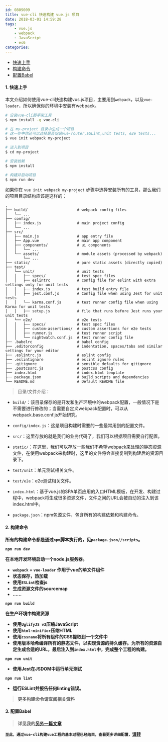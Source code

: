 ```yaml
---
id: 0809009
title: vue-cli 快速构建 vue.js 项目
date: 2018-03-01 14:59:28
tags:
    - vue.js
    - webpack
    - JavaScript
    - es6
categories:
---
```

- <a href="#Quickstart">快速上手</a>
- <a href="#Commands">构建命令</a>
- <a href="#Babel">配置Babel</a>

#### <a name="Quickstart">1. 快速上手</a>
本文介绍如何使用vue-cli快速构建vus.js项目，主要用到`webpack`，以及`vue-loader`，所以确保你的环境中安装有webpack。

```bash
# 安装vue-cli脚手架工具
$ npm install -g vue-cli

# 在 my-project 目录中生成一个项目
# 这一步中你还可以选择是否安装vue-router,ESLint,unit tests, e2e tests...
$ vue init webpack my-project

# 进入到项目
$ cd my-project

# 安装依赖
$ npm install

# 构建并启动项目
$ npm run dev
```
如果你在 `vue init webpack my-project` 步骤中选择安装所有的工具，那么我们的项目目录结构应该是这样的：
```
.
├── build/                      # webpack config files
│   └── ...
├── config/
│   ├── index.js                # main project config
│   └── ...
├── src/
│   ├── main.js                 # app entry file
│   ├── App.vue                 # main app component
│   ├── components/             # ui components
│   │   └── ...
│   └── assets/                 # module assets (processed by webpack)
│       └── ...
├── static/                     # pure static assets (directly copied)
├── test/
│   └── unit/                   # unit tests
│   │   ├── specs/              # test spec files
│   │   ├── eslintrc            # config file for eslint with extra settings only for unit tests
│   │   ├── index.js            # test build entry file
│   │   ├── jest.conf.js        # Config file when using Jest for unit tests
│   │   └── karma.conf.js       # test runner config file when using Karma for unit tests
│   │   ├── setup.js            # file that runs before Jest runs your unit tests
│   └── e2e/                    # e2e tests
│   │   ├── specs/              # test spec files
│   │   ├── custom-assertions/  # custom assertions for e2e tests
│   │   ├── runner.js           # test runner script
│   │   └── nightwatch.conf.js  # test runner config file
├── .babelrc                    # babel config
├── .editorconfig               # indentation, spaces/tabs and similar settings for your editor
├── .eslintrc.js                # eslint config
├── .eslintignore               # eslint ignore rules
├── .gitignore                  # sensible defaults for gitignore
├── .postcssrc.js               # postcss config
├── index.html                  # index.html template
├── package.json                # build scripts and dependencies
└── README.md                   # Default README file
```
> 目录/文件介绍：

- `build/`：该目录保存的是开发和生产环境中的webpack配置，一般情况下是不需要进行修改的；当需要自定义webpack配置时，可以从webpack.base.conf.js开始研究。

- `config/index.js`：这是项目构建时需要的一些最常用到的配置文件。

- `src/`：这里存放的就是我们的业务代码了，我们可以根据项目需要自行配置。

- `static/`：在这里，我们可以存放一些我们不希望webpack来处理的静态资源文件，在使用webpack来构建时，这里的文件将会直接复制到构建后的资源目录下。

- `test/unit`：单元测试相关文件。

- `test/e2e`：e2e测试相关文件。

- `index.html`：基于vue.js的SPA单页应用的入口HTML模板，在开发、构建过程中，webpack将生成很多资源文件，文件之间的URL会被自动的注入到该index.html中。

- `package.json`：npm包源文件，包含所有的构建依赖和构建命令。

#### <a name="Commands">2. 构建命令</a>

<strong>所有的构建命令都是通过`npm`脚本执行的，见`package.json//scripts`。<strong>

```
npm run dev
```
在本地开发环境启动一个node.js服务器。
- `webpack` + `vue-loader` 作用于vue的单文件组件
- 状态保存，热加载
- 使用`ESLint`检查js
- 生成资源文件的sourcemap
- ......

```
npm run build
```
在生产环境中构建资源
- 使用`UglifyJS v3`压缩JavaScript
- 使用`html-minifier`压缩HTML
- 使用`cssnano`将所有组件的CSS提取到一个文件中
- 使用版本哈希编译所有的静态文件，以实现资源的持久缓存。为所有的资源自定生成合适的URL，最后注入到`index.html`中，完成整个工程的构建。

```
npm run unit
```
- 使用Jest在JSDOM中运行单元测试

```
npm run lint
```
- 运行ESLint并报告任何linting错误。

> 更多构建命令请查阅相关资料

#### <a name="Babel">3. 配置Babel</a>

> 详见我的[另外一篇文章](/2018/03/01/0809007/)

`至此，通过vue-cli构建vue工程的基本过程已经结束，查看更多详细配置，`[请转](https://vuejs-templates.github.io/webpack/)